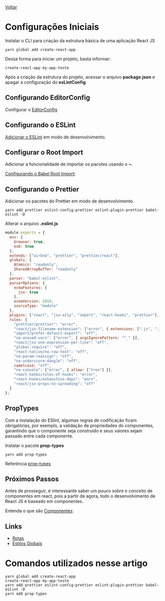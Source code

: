 [Voltar](/Readme.md)

# Configurações Iniciais

Instalar o CLI para criação da estrutura básica de uma aplicação React JS
```
yarn global add create-react-app
```

Dessa forma para iniciar um projeto, basta informar:

```
create-react-app my-app-teste
```

Após a criação da estrutura do projeto, acessar o arquivo **package.json** e apagar a configuração do **esLintConfig**.

## Configurando EditorConfig

Configurar o [EditorConfig](/src/editorConfig.md)

## Configurando o ESLint

[Adicionar o ESLint](/src/eslint.md) em modo de desenvolvimento.

## Configurar o Root Import

Adicionar a funcionalidade de importar os pacotes usando o **~**.

[Configurando o Babel Root Import](/src/web/rootImport.md);

## Configurando o Prettier

Adicionar os pacotes do Prettier em modo de desenvolvimento.

```
yarn add prettier eslint-config-prettier eslint-plugin-prettier babel-eslint -D
```

Alterar o arquivo **.eslint.js**
```js
module.exports = {
  env: {
    browser: true,
    es6: true
  },
  extends: ["airbnb", "prettier", "prettier/react"],
  globals: {
    Atomics: "readonly",
    SharedArrayBuffer: "readonly"
  },
  parser: "babel-eslint",
  parserOptions: {
    ecmaFeatures: {
      jsx: true
    },
    ecmaVersion: 2018,
    sourceType: "module"
  },
  plugins: ["react", "jsx-a11y", "import", "react-hooks", "prettier"],
  rules: {
    "prettier/prettier": "error",
    "react/jsx-filename-extension": ["error", { extensions: [".js", ".jsx"] }],
    "import/prefer-default-export": "off",
    "no-unused-vars": ["error", { argsIgnorePattern: "^_" }],
    "react/jsx-one-expression-per-line": "off",
    "global-require": "off",
    "react-native/no-raw-text": "off",
    "no-param-reassign": "off",
    "no-underscore-dangle": "off",
    camelcase: "off",
    "no-console": ["error", { allow: ["tron"] }],
    "react-hooks/rules-of-hooks": "error",
    "react-hooks/exhaustive-deps": "warn",
    "react/jsx-props-no-spreading": "off"
  }
};
```

## PropTypes

Com a instalação do ESlint, algumas regras de codificação ficam obrigatórias, por exemplo, a validação de propriedades do componentes, garantindo que o componente seja construido e seus valores sejam passado entre cada componente.

Instalar o pacote **prop-types**

```
yarn add prop-types
```

Referência [prop-types](https://www.npmjs.com/package/prop-types)

## Próximos Passos

Antes de prosseguir, é interessante saber um pouco sobre o conceito de componentes em react, pois a partir de agora, todo o desenvolvimento de React JS é baseado em componentes.

Entenda o que são [Componentes](/src/components.md).

## Links 

- [Rotas](/src/web/routes.md)
- [Estilos Globais](/src/web/globalStyles.md)

# Comandos utilizados nesse artigo

```
yarn global add create-react-app
create-react-app my-app-teste
yarn add prettier eslint-config-prettier eslint-plugin-prettier babel-eslint -D
yarn add prop-types
```
